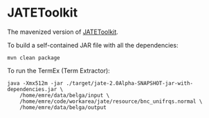 JATEToolkit
====
The mavenized version of [JATEToolkit](https://code.google.com/p/jatetoolkit/).

To build a self-contained JAR file with all the dependencies:

    mvn clean package

To run the TermEx (Term Extractor):

    java -Xmx512m -jar ./target/jate-2.0Alpha-SNAPSHOT-jar-with-dependencies.jar \
        /home/emre/data/belga/input \
        /home/emre/code/workarea/jate/resource/bnc_unifrqs.normal \
        /home/emre/data/belga/output